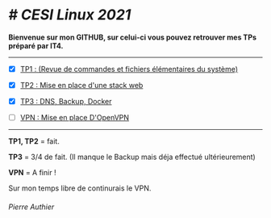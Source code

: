 # *# CESI Linux 2021*

**Bienvenue sur mon GITHUB, sur celui-ci vous pouvez retrouver mes TPs préparé par IT4.**

-------------------

- [x] [TP1 : (Revue de commandes et fichiers élémentaires du système)](https://github.com/Pierre-AT/CESI_Tp_Linux/tree/main/TP1) 

- [x] [TP2 : Mise en place d'une stack web](https://github.com/Pierre-AT/CESI_Tp_Linux/tree/main/TP2)

- [x] [TP3 : DNS, Backup, Docker ](https://github.com/Pierre-AT/CESI_Tp_Linux/tree/main/TP3)

- [ ] [VPN : Mise en place D'OpenVPN](https://github.com/Pierre-AT/CESI_Tp_Linux/tree/main/VPN)



-------------------

**TP1, TP2** = fait.

**TP3** = 3/4 de fait. (Il manque le Backup mais déja effectué ultérieurement)

**VPN** = A finir !


Sur mon temps libre de continurais le VPN.

###### Pierre Authier
